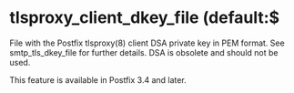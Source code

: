 # tlsproxy_client_dkey_file (default:$ 

 File with the Postfix tlsproxy(8) client DSA private key in PEM
format. See smtp_tls_dkey_file for further details. DSA is obsolete and
should not be used. 

 This feature is available in Postfix 3.4 and later. 


